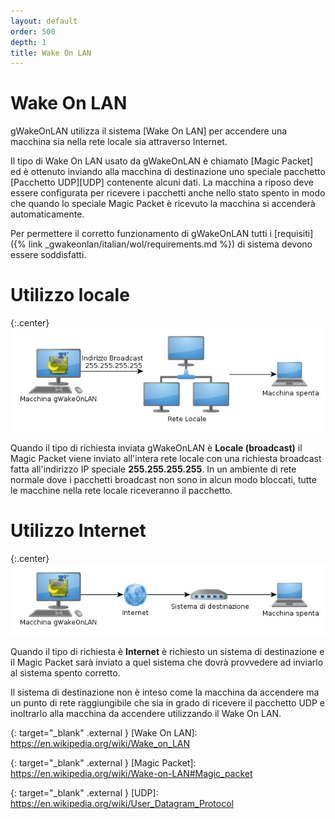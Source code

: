 ```yaml
---
layout: default
order: 500
depth: 1
title: Wake On LAN
---
```

# Wake On LAN

gWakeOnLAN utilizza il sistema [Wake On LAN] per accendere una macchina sia
nella rete locale sia attraverso Internet.

Il tipo di Wake On LAN usato da gWakeOnLAN è chiamato [Magic Packet]
ed è ottenuto inviando alla macchina di destinazione uno speciale pacchetto
[Pacchetto UDP][UDP] contenente alcuni dati.
La macchina a riposo deve essere configurata per ricevere i pacchetti anche
nello stato spento in modo che quando lo speciale Magic Packet è ricevuto la
macchina si accenderà automaticamente.

Per permettere il corretto funzionamento di gWakeOnLAN tutti i
[requisiti]({% link _gwakeonlan/italian/wol/requirements.md %})
di sistema devono essere soddisfatti.

# Utilizzo locale

{:.center}
![Utilizzo locale](/resources/gwakeonlan/usage/italian/local.png)
          
Quando il tipo di richiesta inviata gWakeOnLAN è **Locale (broadcast)** il
Magic Packet viene inviato all'intera rete locale con una richiesta broadcast
fatta all'indirizzo IP speciale **255.255.255.255**.
In un ambiente di rete normale dove i pacchetti broadcast non sono in alcun modo
bloccati, tutte le macchine nella rete locale riceveranno il pacchetto.

# Utilizzo Internet

{:.center}
![Utilizzo Internet](/resources/gwakeonlan/usage/italian/internet.png)
          
Quando il tipo di richiesta è **Internet** è richiesto un sistema di
destinazione e il Magic Packet sarà inviato a quel sistema che dovrà provvedere
ad inviarlo al sistema spento corretto.

Il sistema di destinazione non è inteso come la macchina da accendere ma un
punto di rete raggiungibile che sia in grado di ricevere il pacchetto UDP e
inoltrarlo alla macchina da accendere utilizzando il Wake On LAN.

{: target="_blank" .external }
[Wake On LAN]: https://en.wikipedia.org/wiki/Wake_on_LAN

{: target="_blank" .external }
[Magic Packet]: https://en.wikipedia.org/wiki/Wake-on-LAN#Magic_packet

{: target="_blank" .external }
[UDP]: https://en.wikipedia.org/wiki/User_Datagram_Protocol
